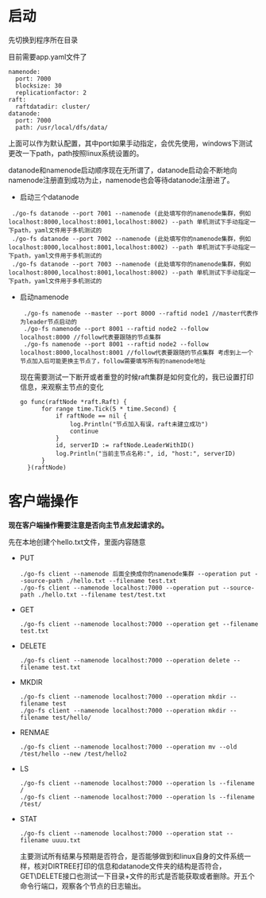 # 启动

先切换到程序所在目录

目前需要app.yaml文件了

```
namenode:
  port: 7000
  blocksize: 30
  replicationfactor: 2
raft:
  raftdatadir: cluster/
datanode:
  port: 7000
  path: /usr/local/dfs/data/
```

上面可以作为默认配置，其中port如果手动指定，会优先使用，windows下测试更改一下path，path按照linux系统设置的。

datanode和namenode启动顺序现在无所谓了，datanode启动会不断地向namenode注册直到成功为止，namenode也会等待datanode注册进了。

- 启动三个datanode

```
 ./go-fs datanode --port 7001 --namenode (此处填写你的namenode集群，例如localhost:8000,localhost:8001,localhost:8002) --path 单机测试下手动指定一下path，yaml文件用于多机测试的
 ./go-fs datanode --port 7002 --namenode (此处填写你的namenode集群，例如localhost:8000,localhost:8001,localhost:8002) --path 单机测试下手动指定一下path，yaml文件用于多机测试的
 ./go-fs datanode --port 7003 --namenode (此处填写你的namenode集群，例如localhost:8000,localhost:8001,localhost:8002) --path 单机测试下手动指定一下path，yaml文件用于多机测试的
```

- 启动namenode

  ```
   ./go-fs namenode --master --port 8000 --raftid node1 //master代表作为leader节点启动的
   ./go-fs namenode --port 8001 --raftid node2 --follow localhost:8000 //follow代表要跟随的节点集群
   ./go-fs namenode --port 8001 --raftid node2 --follow localhost:8000,localhost:8001 //follow代表要跟随的节点集群 考虑到上一个节点加入后可能更换主节点了，follow需要填写所有的namenode地址
  ```
  
  现在需要测试一下断开或者重登的时候raft集群是如何变化的，我已设置打印信息，来观察主节点的变化
  
  ```
  go func(raftNode *raft.Raft) {
  		for range time.Tick(5 * time.Second) {
  			if raftNode == nil {
  				log.Println("节点加入有误，raft未建立成功")
  				continue
  			}
  			id, serverID := raftNode.LeaderWithID()
  			log.Println("当前主节点名称:", id, "host:", serverID)
  		}
  	}(raftNode)
  ```

# 客户端操作

**现在客户端操作需要注意是否向主节点发起请求的。**

先在本地创建个hello.txt文件，里面内容随意

- PUT

  ```
  ./go-fs client --namenode 后面全换成你的namenode集群 --operation put --source-path ./hello.txt --filename test.txt
  ./go-fs client --namenode localhost:7000 --operation put --source-path ./hello.txt --filename test/test.txt
  ```

  

- GET

  ```
  ./go-fs client --namenode localhost:7000 --operation get --filename test.txt
  ```

  

- DELETE

  ```
  ./go-fs client --namenode localhost:7000 --operation delete --filename test.txt
  ```

  

- MKDIR

  ```
  ./go-fs client --namenode localhost:7000 --operation mkdir --filename test
  ./go-fs client --namenode localhost:7000 --operation mkdir --filename test/hello/
  ```

  

- RENMAE

  ```
  ./go-fs client --namenode localhost:7000 --operation mv --old /test/hello --new /test/hello2
  ```

  

- LS

  ```
  ./go-fs client --namenode localhost:7000 --operation ls --filename /
  ./go-fs client --namenode localhost:7000 --operation ls --filename /test/
  ```

  

- STAT

  ```
  ./go-fs client --namenode localhost:7000 --operation stat --filename uuuu.txt
  ```

  

  

  主要测试所有结果与预期是否符合，是否能够做到和linux自身的文件系统一样，核对DIRTREE打印的信息和datanode文件夹的结构是否符合，GET\DELETE接口也测试一下目录+文件的形式是否能获取或者删除。开五个命令行端口，观察各个节点的日志输出。

  